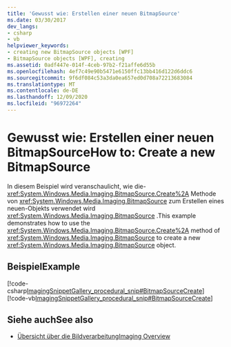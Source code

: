 ```yaml
---
title: 'Gewusst wie: Erstellen einer neuen BitmapSource'
ms.date: 03/30/2017
dev_langs:
- csharp
- vb
helpviewer_keywords:
- creating new BitmapSource objects [WPF]
- BitmapSource objects [WPF], creating
ms.assetid: 0adf447e-014f-4ceb-97b2-f21affe6d55b
ms.openlocfilehash: 4ef7c49e90b5471e6150ffc13bb416d122d6ddc6
ms.sourcegitcommit: 9f6df084c53a3da0ea657ed0d708a72213683084
ms.translationtype: MT
ms.contentlocale: de-DE
ms.lasthandoff: 12/09/2020
ms.locfileid: "96972264"
---
```

# <a name="how-to-create-a-new-bitmapsource"></a><span data-ttu-id="5080b-102">Gewusst wie: Erstellen einer neuen BitmapSource</span><span class="sxs-lookup"><span data-stu-id="5080b-102">How to: Create a new BitmapSource</span></span>
<span data-ttu-id="5080b-103">In diesem Beispiel wird veranschaulicht, wie die- <xref:System.Windows.Media.Imaging.BitmapSource.Create%2A> Methode von <xref:System.Windows.Media.Imaging.BitmapSource> zum Erstellen eines neuen-Objekts verwendet wird <xref:System.Windows.Media.Imaging.BitmapSource> .</span><span class="sxs-lookup"><span data-stu-id="5080b-103">This example demonstrates how to use the <xref:System.Windows.Media.Imaging.BitmapSource.Create%2A> method of <xref:System.Windows.Media.Imaging.BitmapSource> to create a new <xref:System.Windows.Media.Imaging.BitmapSource> object.</span></span>  
  
## <a name="example"></a><span data-ttu-id="5080b-104">Beispiel</span><span class="sxs-lookup"><span data-stu-id="5080b-104">Example</span></span>  
 [!code-csharp[ImagingSnippetGallery_procedural_snip#BitmapSourceCreate](~/samples/snippets/csharp/VS_Snippets_Wpf/ImagingSnippetGallery_procedural_snip/CSharp/BitmapSourceExample.cs#bitmapsourcecreate)]
 [!code-vb[ImagingSnippetGallery_procedural_snip#BitmapSourceCreate](~/samples/snippets/visualbasic/VS_Snippets_Wpf/ImagingSnippetGallery_procedural_snip/VB/BitmapSourceExample.vb#bitmapsourcecreate)]  
  
## <a name="see-also"></a><span data-ttu-id="5080b-105">Siehe auch</span><span class="sxs-lookup"><span data-stu-id="5080b-105">See also</span></span>

- [<span data-ttu-id="5080b-106">Übersicht über die Bildverarbeitung</span><span class="sxs-lookup"><span data-stu-id="5080b-106">Imaging Overview</span></span>](imaging-overview.md)

